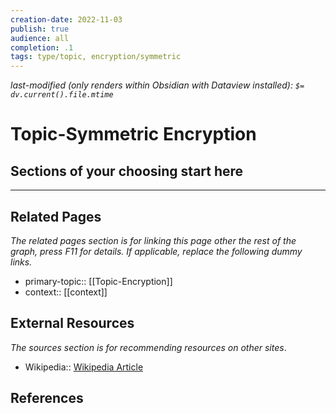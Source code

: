 ```yaml
---
creation-date: 2022-11-03
publish: true
audience: all
completion: .1
tags: type/topic, encryption/symmetric
---
```

*last-modified (only renders within Obsidian with Dataview installed): `$= dv.current().file.mtime`*
# Topic-Symmetric Encryption

## Sections of your choosing start here

---
## Related Pages
*The related pages section is for linking this page other the rest of the graph, press F11 for details. If applicable, replace the following dummy links.*
- primary-topic:: [[Topic-Encryption]]
- context:: \[\[context\]\]

## External Resources
*The sources section is for recommending resources on other sites*.
- Wikipedia:: [Wikipedia Article](https://en.wikipedia.org/wiki/Symmetric-key_algorithm)

## References
